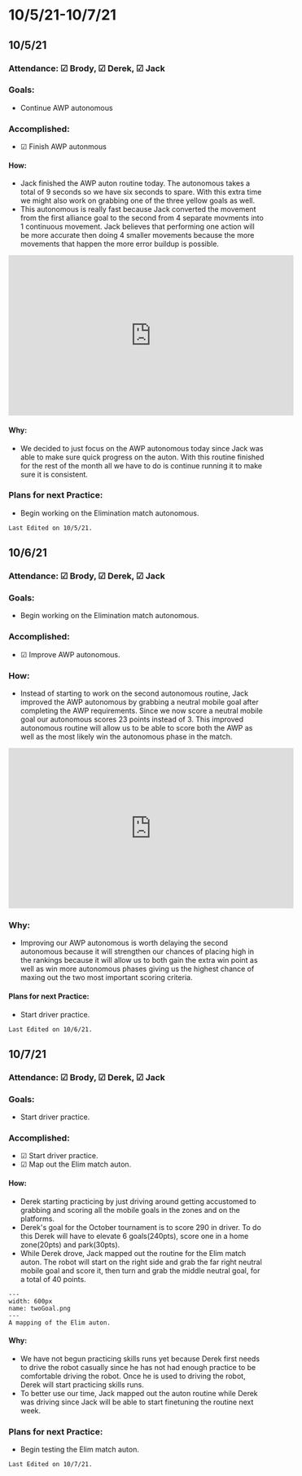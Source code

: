 # 10/5/21-10/7/21
## 10/5/21
### Attendance: &#9745; Brody, &#9745; Derek, &#9745; Jack
### Goals:
- Continue AWP autonomous
### Accomplished:
- &#9745; Finish AWP autonmous
#### How:
- Jack finished the AWP auton routine today. The autonomous takes a total of 9 seconds so we have six seconds to spare. With this extra time we might also work on grabbing one of the three yellow goals as well.
- This autonomous is really fast because Jack converted the movement from the first alliance goal to the second from 4 separate movments into 1 continuous movement. Jack believes that performing one action will be more accurate then doing 4 smaller movements because the more movements that happen the more error buildup is possible.

<iframe width="560" height="315" src="https://www.youtube.com/embed/lRb-H7GXwFw" title="YouTube video player" frameborder="0" allow="accelerometer; autoplay; clipboard-write; encrypted-media; gyroscope; picture-in-picture" allowfullscreen></iframe>

#### Why:
- We decided to just focus on the AWP autonomous today since Jack was able to make sure quick progress on the auton. With this routine finished for the rest of the month all we have to do is continue running it to make sure it is consistent.
### Plans for next Practice:
- Begin working on the Elimination match autonomous.

```{important}
Last Edited on 10/5/21.
```

## 10/6/21
### Attendance: &#9745; Brody, &#9745; Derek, &#9745; Jack
### Goals:
- Begin working on the Elimination match autonomous.
### Accomplished:
- &#9745; Improve AWP autonomous.
### How:
- Instead of starting to work on the second autonomous routine, Jack improved the AWP autonomous by grabbing a neutral mobile goal after completing the AWP requirements. Since we now score a neutral mobile goal our autonomous scores 23 points instead of 3. This improved autonomous routine will allow us to be able to score both the AWP as well as the most likely win the autonomous phase in the match.

<iframe width="560" height="315" src="https://www.youtube.com/embed/sd9PVKnXKfQ" title="YouTube video player" frameborder="0" allow="accelerometer; autoplay; clipboard-write; encrypted-media; gyroscope; picture-in-picture" allowfullscreen></iframe>

### Why:
- Improving our AWP autonomous is worth delaying the second autonomous because it will strengthen our chances of placing high in the rankings because it will allow us to both gain the extra win point as well as win more autonomous phases giving us the highest chance of maxing out the two most important scoring criteria. 
#### Plans for next Practice:
- Start driver practice.

```{important}
Last Edited on 10/6/21.
```

## 10/7/21
### Attendance: &#9745; Brody, &#9745; Derek, &#9745; Jack
### Goals:
- Start driver practice.
### Accomplished:
- &#9745; Start driver practice.
- &#9745; Map out the Elim match auton.
#### How:
- Derek starting practicing by just driving around getting accustomed to grabbing and scoring all the mobile goals in the zones and on the platforms.
- Derek's goal for the October tournament is to score 290 in driver. To do this Derek will have to elevate 6 goals(240pts), score one in a home zone(20pts) and park(30pts). 
- While Derek drove, Jack mapped out the routine for the Elim match auton. The robot will start on the right side and grab the far right neutral mobile goal and score it, then turn and grab the middle neutral goal, for a total of 40 points.

```{figure} ././_images/october/twoGoal.png
---
width: 600px
name: twoGoal.png
---
A mapping of the Elim auton.
```

#### Why:
- We have not begun practicing skills runs yet because Derek first needs to drive the robot casually since he has not had enough practice to be comfortable driving the robot. Once he is used to driving the robot, Derek will start practicing skills runs.
- To better use our time, Jack mapped out the auton routine while Derek was driving since Jack will be able to start finetuning the routine next week.
### Plans for next Practice:
- Begin testing the Elim match auton.
```{important}
Last Edited on 10/7/21.
```